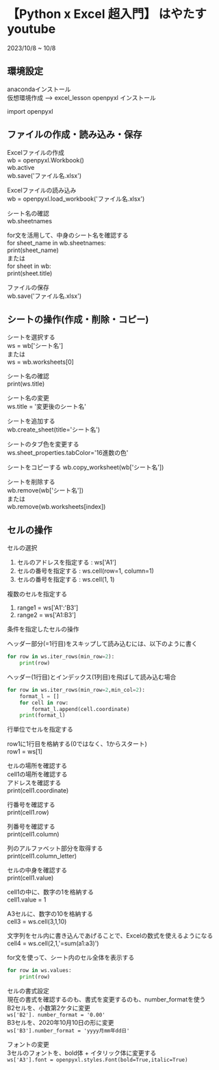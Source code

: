# 【Python x Excel 超入門】 はやたす youtube

2023/10/8 ~ 10/8

## 環境設定

anacondaインストール  
仮想環境作成 --> excel_lesson
openpyxl インストール

import openpyxl

## ファイルの作成・読み込み・保存

Excelファイルの作成  
wb = openpyxl.Workbook()  
wb.active  
wb.save('ファイル名.xlsx')  

Excelファイルの読み込み  
wb = openpyxl.load_workbook('ファイル名.xlsx')

シート名の確認  
wb.sheetnames  

for文を活用して、中身のシート名を確認する  
for sheet_name in wb.sheetnames:  
    print(sheet_name)  
または  
for sheet in wb:  
    print(sheet.title)

ファイルの保存  
wb.save('ファイル名.xlsx')

## シートの操作(作成・削除・コピー)

シートを選択する  
ws = wb['シート名']  
または  
ws = wb.worksheets[0]  

シート名の確認  
print(ws.title)  

シート名の変更  
ws.title = '変更後のシート名'  

シートを追加する  
wb.create_sheet(title='シート名')  

シートのタブ色を変更する  
ws.sheet_properties.tabColor='16進数の色'  

シートをコピーする
wb.copy_worksheet(wb['シート名'])  

シートを削除する  
wb.remove(wb['シート名'])  
または  
wb.remove(wb.worksheets[index])

## セルの操作

セルの選択  

1. セルのアドレスを指定する : ws['A1']  
2. セルの番号を指定する : ws.cell(row=1, column=1)  
3. セルの番号を指定する : ws.cell(1, 1)  

複数のセルを指定する  

1. range1 = ws['A1':'B3']
2. range2 = ws['A1:B3']

条件を指定したセルの操作

ヘッダー部分(=1行目)をスキップして読み込むには、以下のように書く  

```python
for row in ws.iter_rows(min_row=2):
    print(row)
```

ヘッダー(1行目)とインデックス(1列目)を飛ばして読み込む場合  

```python
for row in ws.iter_rows(min_row=2,min_col=2):
    format_l = []
    for cell in row:
        format_l.append(cell.coordinate)
    print(format_l)
```

行単位でセルを指定する

row1に1行目を格納する(0ではなく、1からスタート)  
row1 = ws[1]

セルの場所を確認する  
cell1の場所を確認する  
  アドレスを確認する  
  print(cell1.coordinate)  

  行番号を確認する  
  print(cell1.row)  

  列番号を確認する  
  print(cell1.column)  

  列のアルファベット部分を取得する  
  print(cell1.column_letter)  

セルの中身を確認する  
print(cell1.value)

cell1の中に、数字の1を格納する  
cell1.value = 1

A3セルに、数字の10を格納する  
cell3 = ws.cell(3,1,10)

文字列をセル内に書き込んであげることで、Excelの数式を使えるようになる  
cell4 = ws.cell(2,1,'=sum(a1:a3)')  

for文を使って、シート内のセル全体を表示する  

```python
for row in ws.values:
    print(row)
```

セルの書式設定  
現在の書式を確認するのも、書式を変更するのも、number_formatを使う  
B2セルを、小数第2ケタに変更  
```ws['B2']. number_format = '0.00'```  
B3セルを、2020年10月10日の形に変更  
```ws['B3'].number_format = 'yyyy月mm年dd日'```  

フォントの変更  
3セルのフォントを、bold体 + イタリック体に変更する  
```ws['A3'].font = openpyxl.styles.Font(bold=True,italic=True)```  

